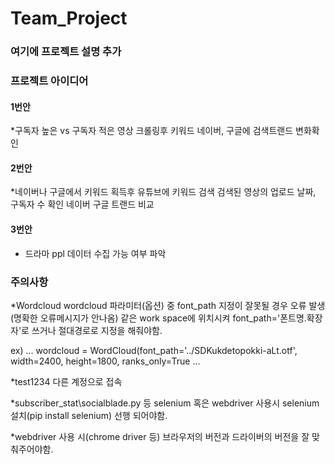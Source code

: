 # Team_Project
### 여기에 프로젝트 설명 추가 

### 프로젝트 아이디어
#### 1번안 
*구독자 높은 vs 구독자 적은
영상 크롤링후
키워드 네이버, 구글에 검색트랜드 변화확인

#### 2번안
*네이버나 구글에서 키워드 획득후
유튜브에 키워드 검색
검색된 영상의 업로드 날짜, 구독자 수 확인
네이버 구글 트랜드 비교
#### 3번안
* 드라마 ppl 데이터 수집 가능 여부 파악

### 주의사항 
 
*Wordcloud
  wordcloud 파라미터(옵션) 중
  font_path 지정이 잘못될 경우 오류 발생(명확한 오류메시지가 안나옴)
  같은 work space에 위치시켜
  font_path='폰트명.확장자'로 쓰거나
  절대경로로 지정을 해줘야함.

ex)
...
wordcloud = WordCloud(font_path='../SDKukdetopokki-aLt.otf',
                       width=2400, height=1800,
                       ranks_only=True
...
 
*test1234
다른 계정으로 접속

 
 *subscriber_stat\socialblade.py 등
  selenium 혹은 webdriver 사용시
  selenium 설치(pip install selenium) 선행 되어야함.

 
*webdriver 사용 시(chrome driver 등)
브라우저의 버전과 드라이버의 버전을 잘 맞춰주어야함.
